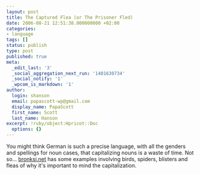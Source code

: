 ```yaml
---
layout: post
title: The Captured Flea (or The Prisoner Fled)
date: 2006-08-21 12:51:38.000000000 +02:00
categories:
- language
tags: []
status: publish
type: post
published: true
meta:
  _edit_last: '3'
  _social_aggregation_next_run: '1401630734'
  _social_notify: '1'
  _wpcom_is_markdown: '1'
author:
  login: shanson
  email: papascott-wp@gmail.com
  display_name: PapaScott
  first_name: Scott
  last_name: Hanson
excerpt: !ruby/object:Hpricot::Doc
  options: {}
---
```

<p>You might think German is such a precise language, with all the genders and spellings for noun cases, that capitalizing nouns is a waste of time. Not so... <a href="http://bronski.net/archiv/2006/08/08/gross-und-kleinschreibung/" title="[bronski.net] » Archiv » Gross- und Kleinschreibung">bronksi.net</a> has some examples involving birds, spiders, blisters and fleas of why it's important to mind the capitalization.</p>
